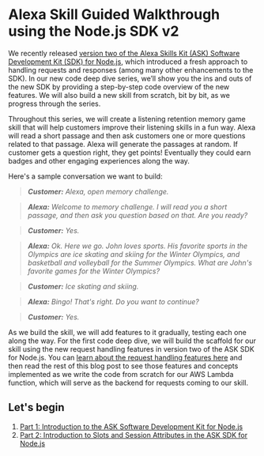 # Alexa Skill Guided Walkthrough using the Node.js SDK v2

We recently released [version two of the Alexa Skills Kit (ASK) Software Development Kit (SDK) for Node.js](https://developer.amazon.com/blogs/alexa/post/decb3931-2c81-497d-85e4-8fbb5ffb1114/now-available-version-2-of-the-ask-software-development-kit-for-node-js), which introduced a fresh approach to handling requests and responses (among many other enhancements to the SDK). In our new code deep dive series, we’ll show you the ins and outs of the new SDK by providing a step-by-step code overview of the new features. We will also build a new skill from scratch, bit by bit, as we progress through the series.

Throughout this series, we will create a listening retention memory game skill that will help customers improve their listening skills in a fun way. Alexa will read a short passage and then ask customers one or more questions related to that passage. Alexa will generate the passages at random. If customer gets a question right, they get points! Eventually they could earn badges and other engaging experiences along the way.

Here's a sample conversation we want to build:

> **_Customer:_** _Alexa, open memory challenge._

> **_Alexa:_** _Welcome to memory challenge. I will read you a short passage, and then ask you question based on that. Are you ready?_

> **_Customer:_** _Yes._

> **_Alexa:_** _Ok. Here we go. John loves sports. His favorite sports in the Olympics are ice skating and skiing for the Winter Olympics, and basketball and volleyball for the Summer Olympics. What are John's favorite games for the Winter Olympics?_

> **_Customer:_** _Ice skating and skiing._

> **_Alexa:_** _Bingo! That's right. Do you want to continue?_

> **_Customer:_** _Yes._

As we build the skill, we will add features to it gradually, testing each one along the way. For the first code deep dive, we will build the scaffold for our skill using the new request handling features in version two of the ASK SDK for Node.js. You can [learn about the request handling features here](https://developer.amazon.com/blogs/alexa/post/9ec7c7d2-a937-4676-b936-48dd2abd0f66/what-s-new-with-request-handling-in-the-alexa-skills-kit-sdk-for-node-js) and then read the rest of this blog post to see those features and concepts implemented as we write the code from scratch for our AWS Lambda function, which will serve as the backend for requests coming to our skill.

## Let's begin

1. [Part 1: Introduction to the ASK Software Development Kit for Node.js](https://github.com/alexa/alexa-guided-walkthrough-using-node-sdk/tree/master/part-1)
2. [Part 2: Introduction to Slots and Session Attributes in the ASK SDK for Node.js](https://github.com/alexa/alexa-guided-walkthrough-using-node-sdk/tree/master/part-2)
